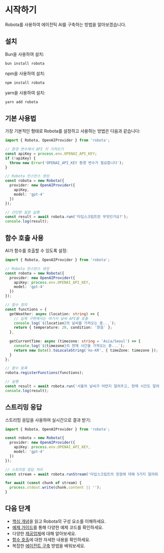 # 시작하기

Robota를 사용하여 에이전틱 AI를 구축하는 방법을 알아보겠습니다.

## 설치

Bun을 사용하여 설치:

```bash
bun install robota
```

npm을 사용하여 설치:

```bash
npm install robota
```

yarn을 사용하여 설치:

```bash
yarn add robota
```

## 기본 사용법

가장 기본적인 형태로 Robota를 설정하고 사용하는 방법은 다음과 같습니다:

```typescript
import { Robota, OpenAIProvider } from 'robota';

// 환경 변수에서 API 키 가져오기
const apiKey = process.env.OPENAI_API_KEY;
if (!apiKey) {
  throw new Error('OPENAI_API_KEY 환경 변수가 필요합니다');
}

// Robota 인스턴스 생성
const robota = new Robota({
  provider: new OpenAIProvider({
    apiKey,
    model: 'gpt-4'
  })
});

// 간단한 질문 실행
const result = await robota.run('타입스크립트란 무엇인가요?');
console.log(result);
```

## 함수 호출 사용

AI가 함수를 호출할 수 있도록 설정:

```typescript
import { Robota, OpenAIProvider } from 'robota';

// Robota 인스턴스 생성
const robota = new Robota({
  provider: new OpenAIProvider({
    apiKey: process.env.OPENAI_API_KEY,
    model: 'gpt-4'
  })
});

// 함수 정의
const functions = {
  getWeather: async (location: string) => {
    // 실제 구현에서는 여기서 날씨 API를 호출
    console.log(`${location}의 날씨를 가져오는 중...`);
    return { temperature: 20, condition: '맑음' };
  },
  
  getCurrentTime: async (timezone: string = 'Asia/Seoul') => {
    console.log(`${timezone}의 현재 시간을 가져오는 중...`);
    return new Date().toLocaleString('ko-KR', { timeZone: timezone });
  }
};

// 함수 등록
robota.registerFunctions(functions);

// 실행
const result = await robota.run('서울의 날씨가 어떤지 알려주고, 현재 시간도 알려줘.');
console.log(result);
```

## 스트리밍 응답

스트리밍 응답을 사용하여 실시간으로 결과 받기:

```typescript
import { Robota, OpenAIProvider } from 'robota';

const robota = new Robota({
  provider: new OpenAIProvider({
    apiKey: process.env.OPENAI_API_KEY,
    model: 'gpt-4'
  })
});

// 스트리밍 응답 처리
const stream = await robota.runStream('타입스크립트의 장점에 대해 5가지 알려줘');

for await (const chunk of stream) {
  process.stdout.write(chunk.content || '');
}
```

## 다음 단계

- [핵심 개념](./core-concepts.md)을 읽고 Robota의 구성 요소를 이해하세요.
- [예제 가이드](./examples.md)를 통해 다양한 예제 코드를 확인하세요.
- 다양한 [제공업체](./providers.md)에 대해 알아보세요.
- [함수 호출](./function-calling.md)에 대한 자세한 내용을 확인하세요.
- 복잡한 [에이전트 구축](./building-agents.md) 방법을 배워보세요. 